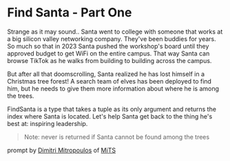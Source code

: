 # Find Santa - Part One

Strange as it may sound.. Santa went to college with someone that works at a big silicon valley
networking company. They've been buddies for years. So much so that in 2023 Santa pushed the
workshop's board until they approved budget to get WiFi on the entire campus. That way Santa can
browse TikTok as he walks from building to building across the campus.

But after all that doomscrolling, Santa realized he has lost himself in a Christmas tree forest!
A search team of elves has been deployed to find him, but he needs to give them more information
about where he is among the trees.

FindSanta is a type that takes a tuple as its only argument and returns the index where Santa is
located. Let's help Santa get back to the thing he's best at: inspiring leadership.

> Note: never is returned if Santa cannot be found among the trees

prompt by [Dimitri Mitropoulos](https://github.com/dimitropoulos) of
[MiTS](https://www.youtube.com/@MichiganTypeScript)
